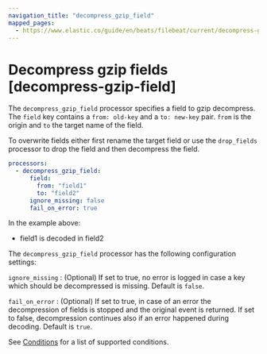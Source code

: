 ```yaml
---
navigation_title: "decompress_gzip_field"
mapped_pages:
  - https://www.elastic.co/guide/en/beats/filebeat/current/decompress-gzip-field.html
---
```


# Decompress gzip fields [decompress-gzip-field]


The `decompress_gzip_field` processor specifies a field to gzip decompress. The `field` key contains a `from: old-key` and a `to: new-key` pair. `from` is the origin and `to` the target name of the field.

To overwrite fields either first rename the target field or use the `drop_fields` processor to drop the field and then decompress the field.

```yaml
processors:
  - decompress_gzip_field:
      field:
        from: "field1"
        to: "field2"
      ignore_missing: false
      fail_on_error: true
```

In the example above:
- field1 is decoded in field2

The `decompress_gzip_field` processor has the following configuration settings:

`ignore_missing`
:   (Optional) If set to true, no error is logged in case a key which should be decompressed is missing. Default is `false`.

`fail_on_error`
:   (Optional) If set to true, in case of an error the decompression of fields is stopped and the original event is returned. If set to false, decompression continues also if an error happened during decoding. Default is `true`.

See [Conditions](/reference/filebeat/defining-processors.md#conditions) for a list of supported conditions.

